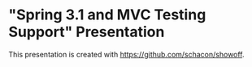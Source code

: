 "Spring 3.1 and MVC Testing Support" Presentation
=================================================

This presentation is created with https://github.com/schacon/showoff.
